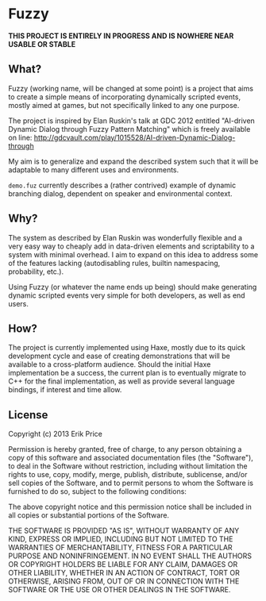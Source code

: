 # Fuzzy

**THIS PROJECT IS ENTIRELY IN PROGRESS AND IS NOWHERE NEAR USABLE OR STABLE**

## What?

Fuzzy (working name, will be changed at some point) is a project that
aims to create a simple means of incorporating dynamically scripted
events, mostly aimed at games, but not specifically linked to any one
purpose.

The project is inspired by Elan Ruskin's talk at GDC 2012 entitled
"AI-driven Dynamic Dialog through Fuzzy Pattern Matching" which is
freely available on line:
http://gdcvault.com/play/1015528/AI-driven-Dynamic-Dialog-through

My aim is to generalize and expand the described system such that it
will be adaptable to many different uses and environments.

`demo.fuz` currently describes a (rather contrived) example of
dynamic branching dialog, dependent on speaker and environmental
context.

## Why?

The system as described by Elan Ruskin was wonderfully flexible and a
very easy way to cheaply add in data-driven elements and scriptability
to a system with minimal overhead. I aim to expand on this idea to
address some of the features lacking (autodisabling rules, builtin
namespacing, probability, etc.).

Using Fuzzy (or whatever the name ends up being) should make
generating dynamic scripted events very simple for both developers, as
well as end users.

## How?

The project is currently implemented using Haxe, mostly due to its
quick development cycle and ease of creating demonstrations that will
be available to a cross-platform audience. Should the initial Haxe
implementation be a success, the current plan is to eventually migrate
to C++ for the final implementation, as well as provide several
language bindings, if interest and time allow.

## License

Copyright (c) 2013 Erik Price

Permission is hereby granted, free of charge, to any person obtaining
a copy of this software and associated documentation files (the
"Software"), to deal in the Software without restriction, including
without limitation the rights to use, copy, modify, merge, publish,
distribute, sublicense, and/or sell copies of the Software, and to
permit persons to whom the Software is furnished to do so, subject to
the following conditions:

The above copyright notice and this permission notice shall be
included in all copies or substantial portions of the Software.

THE SOFTWARE IS PROVIDED "AS IS", WITHOUT WARRANTY OF ANY KIND,
EXPRESS OR IMPLIED, INCLUDING BUT NOT LIMITED TO THE WARRANTIES OF
MERCHANTABILITY, FITNESS FOR A PARTICULAR PURPOSE AND
NONINFRINGEMENT. IN NO EVENT SHALL THE AUTHORS OR COPYRIGHT HOLDERS BE
LIABLE FOR ANY CLAIM, DAMAGES OR OTHER LIABILITY, WHETHER IN AN ACTION
OF CONTRACT, TORT OR OTHERWISE, ARISING FROM, OUT OF OR IN CONNECTION
WITH THE SOFTWARE OR THE USE OR OTHER DEALINGS IN THE SOFTWARE.
